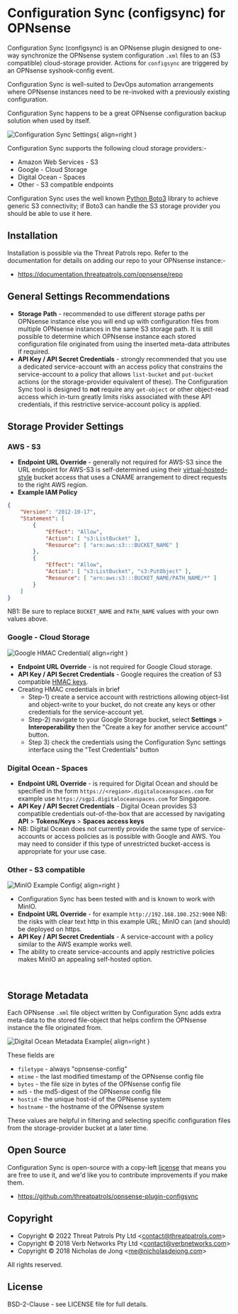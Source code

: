 # Configuration Sync (configsync) for OPNsense
Configuration Sync (configsync) is an OPNsense plugin designed to one-way 
synchronize the OPNsense system configuration `.xml` files to an (S3 
compatible) cloud-storage provider.  Actions for `configsync` are triggered 
by an OPNsense syshook-config event.

Configuration Sync is well-suited to DevOps automation arrangements where OPNsense 
instances need to be re-invoked with a previously existing configuration.

Configuration Sync happens to be a great OPNsense configuration backup solution when 
used by itself.

![Configuration Sync Settings](assets/configsync-screenshot01.png){ align=right }

Configuration Sync supports the following cloud storage providers:-

 * Amazon Web Services - S3
 * Google - Cloud Storage
 * Digital Ocean - Spaces
 * Other - S3 compatible endpoints

Configuration Sync uses the well known [Python Boto3](https://boto3.amazonaws.com/v1/documentation/api/latest/index.html) 
library to achieve generic S3 connectivity; if Boto3 can handle the S3 storage provider 
you should be able to use it here.

## Installation
Installation is possible via the Threat Patrols repo.  Refer to the documentation 
for details on adding our repo to your OPNsense instance:-

 * https://documentation.threatpatrols.com/opnsense/repo

## General Settings Recommendations
 * __Storage Path__ - recommended to use different storage paths per OPNsense instance 
   else you will end up with configuration files from multiple OPNsense instances in the 
   same S3 storage path.  It is still possible to determine which OPNsense instance each 
   stored configuration file originated from using the inserted meta-data attributes if
   required.
 * __API Key / API Secret Credentials__ - strongly recommended that you use a dedicated 
   service-account with an access policy that constrains the service-account to a policy
   that allows `list-bucket` and `put-bucket` actions (or the storage-provider equivalent 
   of these).  The Configuration Sync tool is designed to __not__ require any `get-object` 
   or other object-read access which in-turn greatly limits risks associated with these 
   API credentials, if this restrictive service-account policy is applied.

## Storage Provider Settings
### AWS - S3
 * __Endpoint URL Override__ - generally not required for AWS-S3 since the URL endpoint
   for AWS-S3 is self-determined using their [virtual-hosted–style](https://docs.aws.amazon.com/AmazonS3/latest/userguide/access-bucket-intro.html) 
   bucket access that uses a CNAME arrangement to direct requests to the right AWS region.
 * __Example IAM Policy__
```json
{
    "Version": "2012-10-17",
    "Statement": [
        {
            "Effect": "Allow",
            "Action": [ "s3:ListBucket" ],
            "Resource": [ "arn:aws:s3:::BUCKET_NAME" ]
        },
        {
            "Effect": "Allow",
            "Action": [ "s3:ListBucket", "s3:PutObject" ],
            "Resource": [ "arn:aws:s3:::BUCKET_NAME/PATH_NAME/*" ]
        }
    ]
}
```
NB1: Be sure to replace `BUCKET_NAME` and `PATH_NAME` values with your own values above.

### Google - Cloud Storage
![Google HMAC Credential](assets/google-hmac-credential01.png){ align=right }

  * __Endpoint URL Override__ - is not required for Google Cloud storage.
  * __API Key / API Secret Credentials__ - Google requires the creation of S3 compatible 
    [HMAC keys](https://cloud.google.com/storage/docs/authentication/hmackeys).
  * Creating HMAC credentials in brief
    * Step-1) create a service account with restrictions allowing object-list and object-write
      to your bucket, do not create any keys or other credentials for the service-account yet.
    * Step-2) navigate to your Google Storage bucket, select __Settings__ > __Interoperability__ then 
      the "Create a key for another service account" button.
    * Step 3) check the credentials using the Configuration Sync settings interface using
      the "Test Credentials" button

### Digital Ocean - Spaces

  * __Endpoint URL Override__ - is required for Digital Ocean and should be specified in the
    form `https://<region>.digitaloceanspaces.com` for example use `https://sgp1.digitaloceanspaces.com` for 
    Singapore.
  * __API Key / API Secret Credentials__ - Digital Ocean provides S3 compatible credentials
    out-of-the-box that are accessed by navigating __API__ > __Tokens/Keys__ > __Spaces access keys__
  * NB: Digital Ocean does not currently provide the same type of service-accounts or access 
    policies as is possible with Google and AWS.  You may need to consider if this type of
    unrestricted bucket-access is appropriate for your use case.

### Other - S3 compatible
![MinIO Example Config](assets/minio-example01.png){ align=right }

  * Configuration Sync has been tested with and is known to work with MinIO. 
  * __Endpoint URL Override__ - for example `http://192.168.100.252:9000`  NB: the risks with
    clear text http in this example URL; MinIO can (and should) be deployed on https.
  * __API Key / API Secret Credentials__ - A service-account with a policy similar to the AWS
    example works well.
  * The ability to create service-accounts and apply restrictive policies makes MinIO
    an appealing self-hosted option.

<br>

## Storage Metadata

Each OPNsense `.xml` file object written by Configuration Sync adds extra meta-data to the 
stored file-object that helps confirm the OPNsense instance the file originated from.

![Digital Ocean Metadata Example](assets/digitalocean-metadata-example01.png){ align=right }

These fields are

 * `filetype` - always "opnsense-config"
 * `mtime` - the last modified timestamp of the OPNsense config file
 * `bytes` - the file size in bytes of the OPNsense config file
 * `md5` - the md5-digest of the OPNsense config file
 * `hostid` - the unique host-id of the OPNsense system
 * `hostname` - the hostname of the OPNsense system

These values are helpful in filtering and selecting specific configuration files from the 
storage-provider bucket at a later time.

## Open Source
Configuration Sync is open-source with a copy-left [license](#license) that means 
you are free to use it, and we'd like you to contribute improvements if you make them.

 * https://github.com/threatpatrols/opnsense-plugin-configsync

## Copyright
* Copyright &copy; 2022 Threat Patrols Pty Ltd &lt;contact@threatpatrols.com&gt;
* Copyright &copy; 2018 Verb Networks Pty Ltd &lt;contact@verbnetworks.com&gt;
* Copyright &copy; 2018 Nicholas de Jong &lt;me@nicholasdejong.com&gt;

All rights reserved.

## License
BSD-2-Clause - see LICENSE file for full details.
